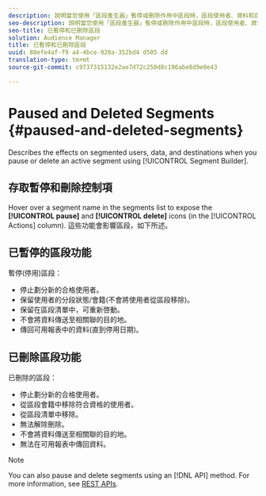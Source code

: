 ```yaml
---
description: 說明當您使用「區段產生器」暫停或刪除作用中區段時，區段使用者、資料和目的地的效果。
seo-description: 說明當您使用「區段產生器」暫停或刪除作用中區段時，區段使用者、資料和目的地的效果。
seo-title: 已暫停和已刪除區段
solution: Audience Manager
title: 已暫停和已刪除區段
uuid: 88efe4af-f9 a4-4bce-920a-352bd4 d505 dd
translation-type: tm+mt
source-git-commit: c9737315132e2ae7d72c250d8c196abe8d9e0e43

---
```



# Paused and Deleted Segments {#paused-and-deleted-segments}

Describes the effects on segmented users, data, and destinations when you pause or delete an active segment using [!UICONTROL Segment Builder].

## 存取暫停和刪除控制項

Hover over a segment name in the segments list to expose the **[!UICONTROL pause]** and **[!UICONTROL delete]** icons (in the [!UICONTROL Actions] column). 這些功能會影響區段，如下所述。

## 已暫停的區段功能

暫停(停用)區段：

* 停止劃分新的合格使用者。
* 保留使用者的分段狀態/會籍(不會將使用者從區段移除)。
* 保留在區段清單中，可重新啓動。
* 不會將資料傳送至相關聯的目的地。
* 傳回可用報表中的資料(直到停用日期)。

## 已刪除區段功能

已刪除的區段：

* 停止劃分新的合格使用者。
* 從區段會籍中移除符合資格的使用者。
* 從區段清單中移除。
* 無法解除刪除。
* 不會將資料傳送至相關聯的目的地。
* 無法在可用報表中傳回資料。

>[!NOTE]
>
>You can also pause and delete segments using an [!DNL API] method. For more information, see [REST APIs](../../api/rest-api-main/rest-api-main.md).